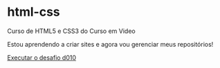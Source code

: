 # html-css
 Curso de HTML5 e CSS3 do Curso em Video

Estou aprendendo a criar sites e agora vou gerenciar meus repositórios!

<a href="https://augustto366.github.io/html-css/desafios/d010/android"> Executar o desafio d010</a>